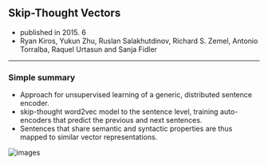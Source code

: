 ## Skip-Thought Vectors

- published in 2015. 6
- Ryan Kiros, Yukun Zhu, Ruslan Salakhutdinov, Richard S. Zemel, Antonio Torralba, Raquel Urtasun and Sanja Fidler

----

### Simple summary

- Approach for unsupervised learning of a generic, distributed sentence encoder.
- skip-thought word2vec model to the sentence level, training auto-encoders that predict the previous and next sentences.
- Sentences that share semantic and syntactic properties are thus mapped
to similar vector representations.

![images](../images/skip_thought_vectors_1.jpg)